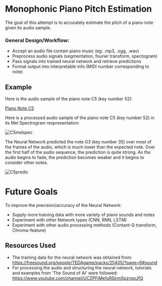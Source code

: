 # Monophonic Piano Pitch Estimation #

The goal of this attempt is to accurately estimate the pitch of a piano note given its audio sample.

### General Design/Workflow: ###
- Accept an audio file contain piano music (eg: .mp3, .ogg, .wav)
- Preprocess audio signals (segmentation, fourier transform, spectogram)
- Pass signals into trained neural network and retrieve predictions
- Format output into interpretable info (MIDI number corresponding to note)

## Example ##
Here is the audio sample of the piano note C5 (key number 52):

[Piano Note C5](https://user-images.githubusercontent.com/59456593/131266289-c13f95a1-557f-4efa-a07c-e42a3843d6c8.mp4)

Here is a processed audio sample of the piano note C5 (key number 52) in its Mel Spectrogram respresentation:

![C5melspec](https://user-images.githubusercontent.com/59456593/131265878-b96be13a-81bc-47e7-93e6-45849279a09c.png)

The Neural Network predicted the note G3 (key number 35) over most of the frames of the audio, which is much lower than the expected note. Over the first half of the audio sequence, the prediction is quite strong. As the audio begins to fade, the prediction becomes weaker and it begins to consider other notes.

![C5predic](https://user-images.githubusercontent.com/59456593/131266038-5df316af-b71c-402b-ac0e-f6c11aaec19b.png)

# Future Goals #
To improve the precision/accuracy of the Neural Network:
- Supply more training data with more variety of piano sounds and notes
- Experiment with other Network types (CNN, RNN, LSTM)
- Experiment with other audio processing methods (Contant-Q transform, Chroma-feature)


## Resources Used ##
- The training data for the neural network was obtained from: https://freesound.org/people/TEDAgame/packs/25405/?page=6#sound
- For processing the audio and structuring the neural network, tutorials and examples from 'The Sound of AI' were followed: https://www.youtube.com/channel/UCZPFjMe1uRSirmSpznqvJfQ
